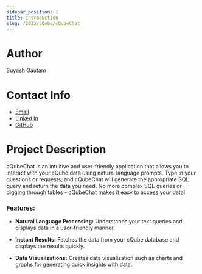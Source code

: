 ```yaml
---
sidebar_position: 1
title: Introduction
slug: /2023/cQube/cQubeChat
---
```



# Author
Suyash Gautam

# Contact Info
- [Email](mailto:suyash.gautam97@gmail.com)
- [Linked In](https://www.linkedin.com/in/suyash-gautam-00a817169/)
- [GitHub](https://github.com/suyashgautam)

# Project Description

cQubeChat is an intuitive and user-friendly application that allows you to interact with your cQube data using natural language prompts. Type in your questions or requests, and cQubeChat will generate the appropriate SQL query and return the data you need. No more complex SQL queries or digging through tables - cQubeChat makes it easy to access your data!

### Features:

- **Natural Language Processing:** Understands your text queries and displays data in a user-friendly manner.

- **Instant Results:** Fetches the data from your cQube database and displays the results quickly.

- **Data Visualizations:** Creates data visualization such as charts and graphs for generating quick insights with data.